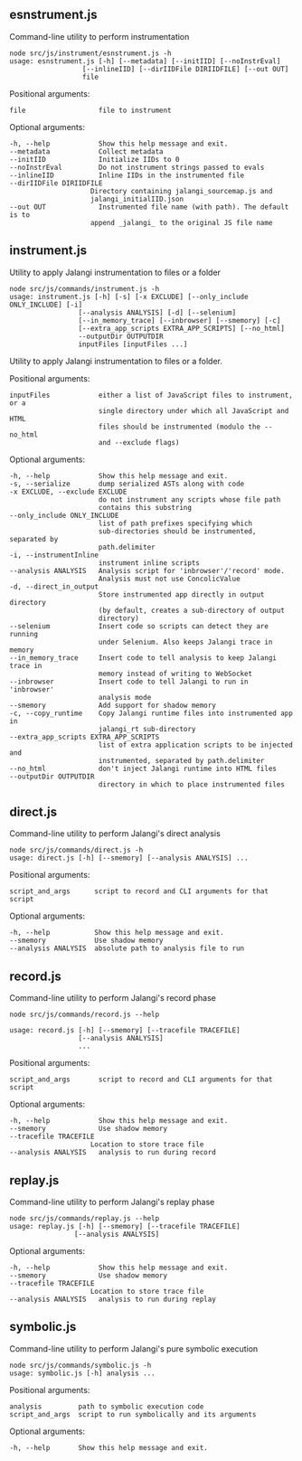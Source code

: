 ## esnstrument.js

Command-line utility to perform instrumentation

    node src/js/instrument/esnstrument.js -h
    usage: esnstrument.js [-h] [--metadata] [--initIID] [--noInstrEval]
                      [--inlineIID] [--dirIIDFile DIRIIDFILE] [--out OUT]
                      file

Positional arguments:

    file                  file to instrument

Optional arguments:

    -h, --help            Show this help message and exit.
    --metadata            Collect metadata
    --initIID             Initialize IIDs to 0
    --noInstrEval         Do not instrument strings passed to evals
    --inlineIID           Inline IIDs in the instrumented file
    --dirIIDFile DIRIIDFILE
                        Directory containing jalangi_sourcemap.js and
                        jalangi_initialIID.json
    --out OUT             Instrumented file name (with path). The default is to
                        append _jalangi_ to the original JS file name


## instrument.js

Utility to apply Jalangi instrumentation to files or a folder

    node src/js/commands/instrument.js -h
    usage: instrument.js [-h] [-s] [-x EXCLUDE] [--only_include ONLY_INCLUDE] [-i]
                     [--analysis ANALYSIS] [-d] [--selenium]
                     [--in_memory_trace] [--inbrowser] [--smemory] [-c]
                     [--extra_app_scripts EXTRA_APP_SCRIPTS] [--no_html]
                     --outputDir OUTPUTDIR
                     inputFiles [inputFiles ...]

Utility to apply Jalangi instrumentation to files or a folder.

Positional arguments:

    inputFiles            either a list of JavaScript files to instrument, or a 
                          single directory under which all JavaScript and HTML 
                          files should be instrumented (modulo the --no_html 
                          and --exclude flags)

Optional arguments:

    -h, --help            Show this help message and exit.
    -s, --serialize       dump serialized ASTs along with code
    -x EXCLUDE, --exclude EXCLUDE
                          do not instrument any scripts whose file path 
                          contains this substring
    --only_include ONLY_INCLUDE
                          list of path prefixes specifying which 
                          sub-directories should be instrumented, separated by 
                          path.delimiter
    -i, --instrumentInline
                          instrument inline scripts
    --analysis ANALYSIS   Analysis script for 'inbrowser'/'record' mode. 
                          Analysis must not use ConcolicValue
    -d, --direct_in_output
                          Store instrumented app directly in output directory 
                          (by default, creates a sub-directory of output 
                          directory)
    --selenium            Insert code so scripts can detect they are running 
                          under Selenium. Also keeps Jalangi trace in memory
    --in_memory_trace     Insert code to tell analysis to keep Jalangi trace in 
                          memory instead of writing to WebSocket
    --inbrowser           Insert code to tell Jalangi to run in 'inbrowser' 
                          analysis mode
    --smemory             Add support for shadow memory
    -c, --copy_runtime    Copy Jalangi runtime files into instrumented app in 
                          jalangi_rt sub-directory
    --extra_app_scripts EXTRA_APP_SCRIPTS
                          list of extra application scripts to be injected and 
                          instrumented, separated by path.delimiter
    --no_html             don't inject Jalangi runtime into HTML files
    --outputDir OUTPUTDIR
                          directory in which to place instrumented files
## direct.js

Command-line utility to perform Jalangi's direct analysis

	node src/js/commands/direct.js -h
	usage: direct.js [-h] [--smemory] [--analysis ANALYSIS] ...


Positional arguments:
  
	script_and_args      script to record and CLI arguments for that script

Optional arguments:
  
	-h, --help           Show this help message and exit.
    --smemory            Use shadow memory
    --analysis ANALYSIS  absolute path to analysis file to run

## record.js

Command-line utility to perform Jalangi's record phase

    node src/js/commands/record.js --help

    usage: record.js [-h] [--smemory] [--tracefile TRACEFILE]
                     [--analysis ANALYSIS]
                     ...

Positional arguments:

    script_and_args       script to record and CLI arguments for that script

Optional arguments:

    -h, --help            Show this help message and exit.
    --smemory             Use shadow memory
    --tracefile TRACEFILE
                        Location to store trace file
    --analysis ANALYSIS   analysis to run during record

## replay.js

Command-line utility to perform Jalangi's replay phase

	node src/js/commands/replay.js --help
	usage: replay.js [-h] [--smemory] [--tracefile TRACEFILE]
                 	[--analysis ANALYSIS]
                 


Optional arguments:

	-h, --help            Show this help message and exit.
	--smemory             Use shadow memory
	--tracefile TRACEFILE
                        Location to store trace file
    --analysis ANALYSIS   analysis to run during replay
    
## symbolic.js

Command-line utility to perform Jalangi's pure symbolic execution

	node src/js/commands/symbolic.js -h
	usage: symbolic.js [-h] analysis ...


Positional arguments:
  
	analysis         path to symbolic execution code
	script_and_args  script to run symbolically and its arguments

Optional arguments:
  
	-h, --help       Show this help message and exit.
